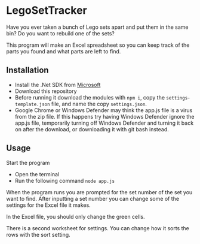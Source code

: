 # LegoSetTracker
Have you ever taken a bunch of Lego sets apart and put them in the same bin?
Do you want to rebuild one of the sets?

This program will make an Excel spreadsheet so you can keep track of the parts you found and what parts are left to find.

## Installation
- Install the .Net SDK from [Microsoft](https://dotnet.microsoft.com/en-us/)
- Download this repository
- Before running it download the modules with `npm i`, copy the `settings-template.json` file, and name the copy `settings.json`.
- Google Chrome or Windows Defender may think the app.js file is a virus from the zip file. If this happens try having Windows Defender ignore the app.js file, temporarily turning off Windows Defender and turning it back on after the download, or downloading it with git bash instead.

## Usage
Start the program
- Open the terminal
- Run the following command `node app.js`

When the program runs you are prompted for the set number of the set you want to find.
After inputting a set number you can change some of the settings for the Excel file it makes.

In the Excel file, you should only change the green cells.

There is a second worksheet for settings.
You can change how it sorts the rows with the sort setting.
